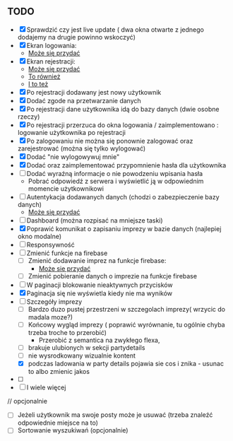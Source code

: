 ## TODO

- [x] Sprawdzić czy jest live update ( dwa okna otwarte z jednego dodajemy na drugie powinno wskoczyć)
- [x] Ekran logowania: 
    - [Może się przydać](https://github.com/infoshareacademy/jfdd13-materialy-react/commit/ce2d231d66eb8b3138c534080137fae978a1fbc0)
- [x] Ekran rejestracji: 
    - [Może się przydać](https://github.com/infoshareacademy/jfdd13-materialy-react/commit/cd1f6c2d04a2f3236003f0642366073b872afb0b)
    - [To również](https://github.com/infoshareacademy/jfdd13-materialy-react/commit/b6bd196f8e7823acceff9936eda94ec5bbab3200)
    - [I to też](https://github.com/infoshareacademy/jfdd13-materialy-react/commit/b41ff1d9a7e6f1a8a1eeab1a3866ebb0fdbd7a95)
- [x] Po rejestracji dodawany jest nowy użytkownik
- [x] Dodać zgode na przetwarzanie danych
- [x] Po rejestracji dane użytkownika idą do bazy danych (dwie osobne rzeczy)
- [x] Po rejestracji przerzuca do okna logowania / zaimplementowano : logowanie użytkownika po rejestracji
- [x] Po zalogowaniu nie można się ponownie zalogować oraz zarejestrować (można się tylko wylogować)
- [x] Dodać "nie wylogowywuj mnie"
- [x] Dodać oraz zaimplementować przypomnienie hasła dla użytkownika
- [ ] Dodać wyraźną informacje o nie powodzeniu wpisania hasła
    - Pobrać odpowiedź z serwera i wyświetlić ją w odpowiednim momencie użytkownikowi
- [ ] Autentykacja dodawanych danych (chodzi o zabezpieczenie bazy danych)
    - [Może się przydać](https://create-react-app.dev/docs/adding-custom-environment-variables/#docsNav)
- [ ] Dashboard (można rozpisać na mniejsze taski)
- [x] Poprawić komunikat o zapisaniu imprezy w bazie danych (najlepiej okno modalne)
- [ ] Responsywność
- [ ] Zmienić funkcje na firebase
    - [ ] Zmienić dodawanie imprez na funkcje firebase:
        - [Może sie przydać](https://github.com/infoshareacademy/jfdd13-materialy-react/commit/da6c0d8429ea824ff54f1c87430979146eaef131)
    - [ ] Zmienić pobieranie danych o imprezie na funkcje firebase
- [ ] W paginacji blokowanie nieaktywnych przycisków
- [x] Paginacja się nie wyświetla kiedy nie ma wyników
- [ ] Szczegóły imprezy
    - [ ] Bardzo duzo pustej przestrzeni w szczegolach imprezy( wrzycic do madala moze?)
    - [ ] Końcowy wygląd imprezy ( poprawić wyrównanie, tu ogólnie chyba trzeba troche to przerobić)
        - Przerobić z semantica na zwykłego flexa,
    - [ ] brakuje ulubionych w sekcji partydetails
    - [ ] nie wysrodkowany wizualnie kontent
    - [X] podczas ladowania w party details pojawia sie cos i znika - usunac to albo zmienic jakos
- [ ] 
- [ ] I wiele więcej

// opcjonalnie
- [ ] Jeżeli użytkownik ma swoje posty może je usuwać (trzeba znaleźć odpowiednie miejsce na to)
- [ ] Sortowanie wyszukiwań (opcjonalnie)